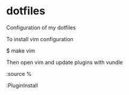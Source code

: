 # dotfiles
Configuration of my dotfiles


To install vim configuration

$ make vim

Then open vim and update plugins with vundle

:source %

:PluginInstall
